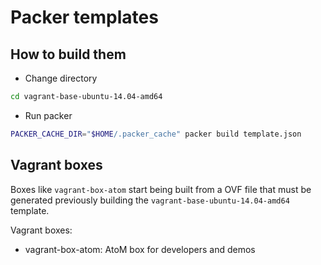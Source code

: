 # Packer templates

## How to build them

* Change directory

```bash
cd vagrant-base-ubuntu-14.04-amd64
```

* Run packer

```bash
PACKER_CACHE_DIR="$HOME/.packer_cache" packer build template.json
```

## Vagrant boxes

Boxes like ```vagrant-box-atom``` start being built from a OVF file that must
be generated previously building the ```vagrant-base-ubuntu-14.04-amd64```
template.

Vagrant boxes:

* vagrant-box-atom: AtoM box for developers and demos

